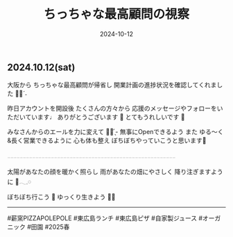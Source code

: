 ﻿---
title: 'ちっちゃな最高顧問の視察'
date: '2024-10-12'
image: '/images/開業準備状況.png'
description: '大阪から ちっちゃな最高顧問が帰省し...詳細を表示'
lang: 'ja'
tags: ['家族・人生', '開業準備']
---

## 2024.10.12(sat)

大阪から ちっちゃな最高顧問が帰省し
開業計画の進捗状況を確認してくれました 👶🏻ˊ˗

昨日アカウントを開設後 たくさんの方々から
応援のメッセージやフォローをいただいています♩
ありがとうございます 🌳
とてもうれしいです 👀

みなさんからのエールを力に変えて 💪🏻 ̖́-
無事にOpenできるよう
また ゆる〜く&長く営業できるように
心も体も整え ぼちぼちやっていこうと思います🤍

𓐄𓐄𓐄𓐄𓐄𓐄𓐄𓐄𓐄𓐄𓐄𓐄𓐄𓐄𓐄𓐄𓐄𓐄𓐄𓐄𓐄𓐄𓐄𓐄𓐄𓐄𓐄𓐄𓐄𓐄𓐄𓐄𓐄𓐄𓐄𓐄𓐄𓐄𓐄𓐄𓐄𓐄𓐄𓐄𓐄𓐄𓐄𓐄𓐄𓐄𓐄𓐄𓐄𓐄

太陽があなたの顔を暖かく照らし
雨があなたの畑にやさしく
降り注ぎますように 🍃𓂃𓈒𓏸︎︎︎︎

ぼちぼち行こう 👣
ゆっくり生きよう 🐢➿

---

#薪窯PIZZAPOLEPOLE #東広島ランチ #東広島ピザ #自家製ジュース #オーガニック #田園 #2025春
